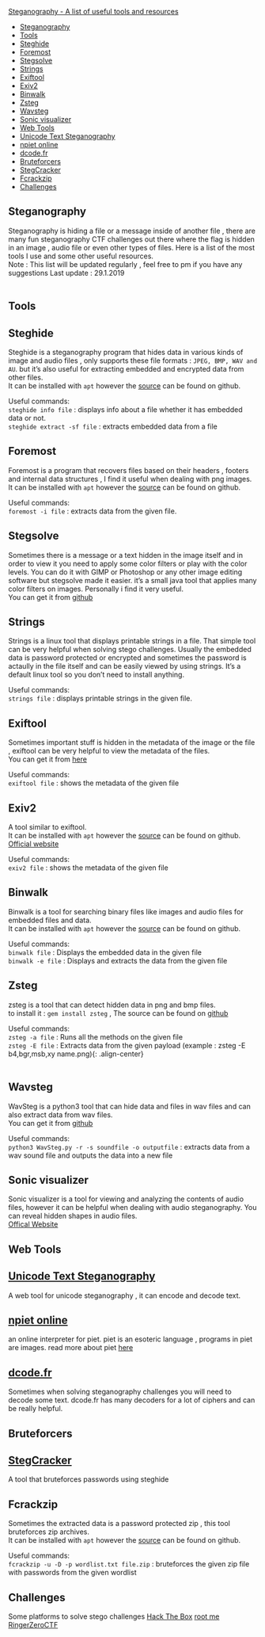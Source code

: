 
<a href="#steganography---a-list-of-useful-tools-and-resources">Steganography - A list of useful tools and resources</a><ul>
<li><a href="#steganography">Steganography</a></li>
<li><a href="#tools">Tools</a></li>
<li><a href="#steghide">Steghide</a></li>
<li><a href="#foremost">Foremost</a></li>
<li><a href="#stegsolve">Stegsolve</a></li>
<li><a href="#strings">Strings</a></li>
<li><a href="#exiftool">Exiftool</a></li>
<li><a href="#exiv2">Exiv2</a></li>
<li><a href="#binwalk">Binwalk</a></li>
<li><a href="#zsteg">Zsteg</a></li>
<li><a href="#wavsteg">Wavsteg</a></li>
<li><a href="#sonic-visualizer">Sonic visualizer</a></li>
<li><a href="#web-tools">Web Tools</a></li>
<li><a href="#unicode-text-steganography">Unicode Text Steganography</a></li>
<li><a href="#npiet-online">npiet online</a></li>
<li><a href="#dcodefr">dcode.fr</a></li>
<li><a href="#bruteforcers">Bruteforcers</a></li>
<li><a href="#stegcracker">StegCracker</a></li>
<li><a href="#fcrackzip">Fcrackzip</a></li>
<li><a href="#challenges">Challenges</a></li>
</ul>
</li></ul>

          
<h2 id="steganography">Steganography</h2>
<p>Steganography is hiding a file or a message inside of another file , there are many fun steganography CTF challenges out there where the flag is hidden in an image , audio file or even other types of files. Here is a list of the most tools I use and some other useful resources.<br>
Note : This list will be updated regularly , feel free to pm if you have any suggestions 
Last update : 29.1.2019
<br><img src="/images/lists/stego/0.png" alt="" class="align-center"><br><br></p>

<h2 id="tools">Tools</h2>

<h2 id="steghide">Steghide</h2>
<p>Steghide is a steganography program that hides data in various kinds of image and audio files , only supports these file formats : <code class="language-plaintext highlighter-rouge">JPEG, BMP, WAV and AU</code>. but it’s also useful for extracting embedded and encrypted data from other files.<br>
It can be installed with <code class="language-plaintext highlighter-rouge">apt</code> however the <a href="https://github.com/StefanoDeVuono/steghide" target="_blank" rel="noopener noreferrer">source</a> can be found on github.<br></p>

<p>Useful commands:
<br><code class="language-plaintext highlighter-rouge">steghide info file</code> : displays info about a file whether it has embedded data or not.<br>
<code class="language-plaintext highlighter-rouge">steghide extract -sf file</code> : extracts embedded data from a file</p>

<h2 id="foremost">Foremost</h2>
<p>Foremost is a program that recovers files based on their headers , footers and internal data structures , I find it useful when dealing with png images.<br>
It can be installed with <code class="language-plaintext highlighter-rouge">apt</code> however the <a href="https://github.com/korczis/foremost" target="_blank" rel="noopener noreferrer">source</a> can be found on github.<br></p>

<p>Useful commands:
<br><code class="language-plaintext highlighter-rouge">foremost -i file</code> : extracts data from the given file.<br></p>

<h2 id="stegsolve">Stegsolve</h2>
<p>Sometimes there is a message or a text hidden in the image itself and in order to view it you need to apply some color filters or play with the color levels. You can do it with GIMP or Photoshop or any other image editing software but stegsolve made it easier. it’s a small java tool that applies many color filters on images. Personally i find it very useful.
<br>You can get it from <a href="https://github.com/eugenekolo/sec-tools/tree/master/stego/stegsolve/stegsolve" target="_blank" rel="noopener noreferrer">github</a></p>

<h2 id="strings">Strings</h2>
<p>Strings is a linux tool that displays printable strings in a file. That simple tool can be very helpful when solving stego challenges. Usually the embedded data is password protected or encrypted and sometimes the password is actaully in the file itself and can be easily viewed by using strings.
It’s a default linux tool so you don’t need to install anything.<br></p>

<p>Useful commands:
<br><code class="language-plaintext highlighter-rouge">strings file</code> : displays printable strings in the given file.<br></p>

<h2 id="exiftool">Exiftool</h2>
<p>Sometimes important stuff is hidden in the metadata of the image or the file , exiftool can be very helpful to view the metadata of the files.<br>
You can get it from <a href="https://www.sno.phy.queensu.ca/~phil/exiftool/" target="_blank" rel="noopener noreferrer">here</a></p>

<p>Useful commands:
<br><code class="language-plaintext highlighter-rouge">exiftool file</code> : shows the metadata of the given file</p>

<h2 id="exiv2">Exiv2</h2>
<p>A tool similar to exiftool.<br>
It can be installed with <code class="language-plaintext highlighter-rouge">apt</code> however the <a href="https://github.com/Exiv2/exiv2" target="_blank" rel="noopener noreferrer">source</a> can be found on github.<br>
<a href="http://www.exiv2.org/" target="_blank" rel="noopener noreferrer">Official website</a></p>

<p>Useful commands:
<br><code class="language-plaintext highlighter-rouge">exiv2 file</code> : shows the metadata of the given file</p>

<h2 id="binwalk">Binwalk</h2>
<p>Binwalk is a tool for searching binary files like images and audio files for embedded files and data.<br>
It can be installed with <code class="language-plaintext highlighter-rouge">apt</code> however the <a href="https://github.com/ReFirmLabs/binwalk" target="_blank" rel="noopener noreferrer">source</a> can be found on github.<br></p>

<p>Useful commands:
<br><code class="language-plaintext highlighter-rouge">binwalk file</code> : Displays the embedded data in the given file
<br><code class="language-plaintext highlighter-rouge">binwalk -e file</code> : Displays and extracts the data from the given file</p>

<h2 id="zsteg">Zsteg</h2>
<p>zsteg is a tool that can detect hidden data in png and bmp files.<br>
to install it : <code class="language-plaintext highlighter-rouge">gem install zsteg</code> , The source can be found on <a href="https://github.com/zed-0xff/zsteg" target="_blank" rel="noopener noreferrer">github</a></p>

<p>Useful commands:
<br><code class="language-plaintext highlighter-rouge">zsteg -a file</code> : Runs all the methods on the given file
<br><code class="language-plaintext highlighter-rouge">zsteg -E file</code> : Extracts data from the given payload (example : zsteg -E b4,bgr,msb,xy name.png){: .align-center}<br><br></p>

<h2 id="wavsteg">Wavsteg</h2>
<p>WavSteg is a python3 tool that can hide data and files in wav files and can also extract data from wav files.<br>
You can get it from <a href="https://github.com/ragibson/Steganography#WavSteg" target="_blank" rel="noopener noreferrer">github</a></p>

<p>Useful commands:
<br><code class="language-plaintext highlighter-rouge">python3 WavSteg.py -r -s soundfile -o outputfile</code> : extracts data from a wav sound file and outputs the data into a new file</p>

<h2 id="sonic-visualizer">Sonic visualizer</h2>
<p>Sonic visualizer is a tool for viewing and analyzing the contents of audio files, however it can be helpful when dealing with audio steganography. You can reveal hidden shapes in audio files.<br>
<a href="https://www.sonicvisualiser.org/" target="_blank" rel="noopener noreferrer">Offical Website</a></p>

<h2 id="web-tools">Web Tools</h2>

<h2 id="unicode-text-steganography"><a href="https://www.irongeek.com/i.php?page=security/unicode-steganography-homoglyph-encoder" target="_blank" rel="noopener noreferrer">Unicode Text Steganography</a></h2>
<p>A web tool for unicode steganography , it can encode and decode text.<br></p>

<h2 id="npiet-online"><a href="https://www.bertnase.de/npiet/npiet-execute.php" target="_blank" rel="noopener noreferrer">npiet online</a></h2>
<p>an online interpreter for piet. piet is an esoteric language , programs in piet are images. read more about piet <a href="http://www.dangermouse.net/esoteric/piet.html" target="_blank" rel="noopener noreferrer">here</a></p>

<h2 id="dcodefr"><a href="https://www.dcode.fr/" target="_blank" rel="noopener noreferrer">dcode.fr</a></h2>
<p>Sometimes when solving steganography challenges you will need to decode some text. dcode.fr has many decoders for a lot of ciphers and can be really helpful.<br></p>

<h2 id="bruteforcers">Bruteforcers</h2>

<h2 id="stegcracker"><a href="https://github.com/Paradoxis/StegCracker" target="_blank" rel="noopener noreferrer">StegCracker</a></h2>
<p>A tool that bruteforces passwords using steghide</p>

<h2 id="fcrackzip">Fcrackzip</h2>
<p>Sometimes the extracted data is a password protected zip , this tool bruteforces zip archives.<br>
It can be installed with <code class="language-plaintext highlighter-rouge">apt</code> however the <a href="https://github.com/hyc/fcrackzip" target="_blank" rel="noopener noreferrer">source</a> can be found on github.<br></p>

<p>Useful commands:
<br><code class="language-plaintext highlighter-rouge">fcrackzip -u -D -p wordlist.txt file.zip</code> : bruteforces the given zip file with passwords from the given wordlist</p>

<h2 id="challenges">Challenges</h2>
<p>Some platforms to solve stego challenges
<a href="https://www.hackthebox.eu" target="_blank" rel="noopener noreferrer">Hack The Box</a>
<a href="https://www.root-me.org" target="_blank" rel="noopener noreferrer">root me</a>
<a href="https://ringzer0ctf.com/challenges" target="_blank" rel="noopener noreferrer">RingerZeroCTF</a></p>

  </body>
</html>
